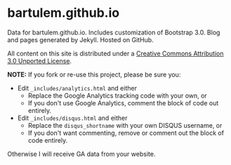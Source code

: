 bartulem.github.io
========

Data for bartulem.github.io. Includes customization of Bootstrap 3.0. Blog and pages generated by Jekyll. Hosted on GitHub.

All content on this site is distributed under a [Creative Commons Attribution 3.0 Unported License](http://creativecommons.org/licenses/by/3.0/deed.en_US).

**NOTE:** If you fork or re-use this project, please be sure you:

* Edit `_includes/analytics.html` and either
  * Replace the Google Analytics tracking code with your own, or
  * If you don't use Google Analytics, comment the block of code out entirely.
* Edit `_includes/disqus.html` and either
  * Replace the `disqus_shortname` with your own DISQUS username, or
  * If you don't want commenting, remove or comment out the block of code entirely.

Otherwise I will receive GA data from your website.
